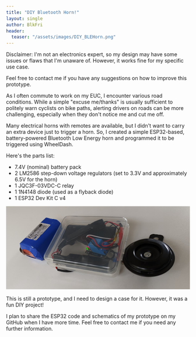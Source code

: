```yaml
---
title: "DIY Bluetooth Horn!"
layout: single
author: BlkFri
header:
  teaser: "/assets/images/DIY_BLEHorn.png"
---
```


Disclaimer: I'm not an electronics expert, so my design may have some issues or flaws that I'm unaware of. However, it works fine for my specific use case.

Feel free to contact me if you have any suggestions on how to improve this prototype.

As I often commute to work on my EUC, I encounter various road conditions. While a simple "excuse me/thanks" is usually sufficient to politely warn cyclists on bike paths, alerting drivers on roads can be more challenging, especially when they don't notice me and cut me off.

Many electrical horns with remotes are available, but I didn't want to carry an extra device just to trigger a horn. So, I created a simple ESP32-based, battery-powered Bluetooth Low Energy horn and programmed it to be triggered using WheelDash.

Here's the parts list:

- 7.4V (nominal) battery pack
- 2 LM2586 step-down voltage regulators (set to 3.3V and approximately 6.5V for the horn)
- 1 JQC3F-03VDC-C relay
- 1 1N4148 diode (used as a flyback diode)
- 1 ESP32 Dev Kit C v4

<center>
<img src="/assets/images/DIY_BLEHorn.png"/>
</center>

This is still a prototype, and I need to design a case for it. However, it was a fun DIY project!

I plan to share the ESP32 code and schematics of my prototype on my GitHub when I have more time. Feel free to contact me if you need any further information.
